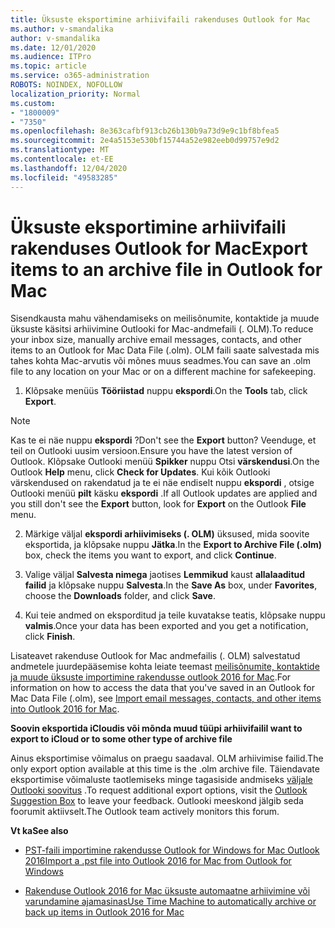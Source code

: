 ```yaml
---
title: Üksuste eksportimine arhiivifaili rakenduses Outlook for Mac
ms.author: v-smandalika
author: v-smandalika
ms.date: 12/01/2020
ms.audience: ITPro
ms.topic: article
ms.service: o365-administration
ROBOTS: NOINDEX, NOFOLLOW
localization_priority: Normal
ms.custom:
- "1800009"
- "7350"
ms.openlocfilehash: 8e363cafbf913cb26b130b9a73d9e9c1bf8bfea5
ms.sourcegitcommit: 2e4a5153e530bf15744a52e982eeb0d99757e9d2
ms.translationtype: MT
ms.contentlocale: et-EE
ms.lasthandoff: 12/04/2020
ms.locfileid: "49583285"
---
```

# <a name="export-items-to-an-archive-file-in-outlook-for-mac"></a><span data-ttu-id="a123d-102">Üksuste eksportimine arhiivifaili rakenduses Outlook for Mac</span><span class="sxs-lookup"><span data-stu-id="a123d-102">Export items to an archive file in Outlook for Mac</span></span>

<span data-ttu-id="a123d-103">Sisendkausta mahu vähendamiseks on meilisõnumite, kontaktide ja muude üksuste käsitsi arhiivimine Outlooki for Mac-andmefaili (. OLM).</span><span class="sxs-lookup"><span data-stu-id="a123d-103">To reduce your inbox size, manually archive email messages, contacts, and other items to an Outlook for Mac Data File (.olm).</span></span> <span data-ttu-id="a123d-104">OLM faili saate salvestada mis tahes kohta Mac-arvutis või mõnes muus seadmes.</span><span class="sxs-lookup"><span data-stu-id="a123d-104">You can save an .olm file to any location on your Mac or on a different machine for safekeeping.</span></span>

1. <span data-ttu-id="a123d-105">Klõpsake menüüs **Tööriistad** nuppu **ekspordi**.</span><span class="sxs-lookup"><span data-stu-id="a123d-105">On the **Tools** tab, click **Export**.</span></span>

> [!NOTE]
> <span data-ttu-id="a123d-106">Kas te ei näe nuppu **ekspordi** ?</span><span class="sxs-lookup"><span data-stu-id="a123d-106">Don't see the **Export** button?</span></span> <span data-ttu-id="a123d-107">Veenduge, et teil on Outlooki uusim versioon.</span><span class="sxs-lookup"><span data-stu-id="a123d-107">Ensure you have the latest version of Outlook.</span></span> <span data-ttu-id="a123d-108">Klõpsake Outlooki menüü **Spikker** nuppu Otsi **värskendusi**.</span><span class="sxs-lookup"><span data-stu-id="a123d-108">On the Outlook **Help** menu, click **Check for Updates**.</span></span> <span data-ttu-id="a123d-109">Kui kõik Outlooki värskendused on rakendatud ja te ei näe endiselt nuppu **ekspordi** , otsige Outlooki menüü **pilt** käsku **ekspordi** .</span><span class="sxs-lookup"><span data-stu-id="a123d-109">If all Outlook updates are applied and you still don't see the **Export** button, look for **Export** on the Outlook **File** menu.</span></span>

2. <span data-ttu-id="a123d-110">Märkige väljal **ekspordi arhiivimiseks (. OLM)** üksused, mida soovite eksportida, ja klõpsake nuppu **Jätka**.</span><span class="sxs-lookup"><span data-stu-id="a123d-110">In the **Export to Archive File (.olm)** box, check the items you want to export, and click **Continue**.</span></span>

3. <span data-ttu-id="a123d-111">Valige väljal **Salvesta nimega** jaotises **Lemmikud** kaust **allalaaditud failid** ja klõpsake nuppu **Salvesta**.</span><span class="sxs-lookup"><span data-stu-id="a123d-111">In the **Save As** box, under **Favorites**, choose the **Downloads** folder, and click **Save**.</span></span>

4. <span data-ttu-id="a123d-112">Kui teie andmed on eksporditud ja teile kuvatakse teatis, klõpsake nuppu **valmis**.</span><span class="sxs-lookup"><span data-stu-id="a123d-112">Once your data has been exported and you get a notification, click **Finish**.</span></span>

<span data-ttu-id="a123d-113">Lisateavet rakenduse Outlook for Mac andmefailis (. OLM) salvestatud andmetele juurdepääsemise kohta leiate teemast [meilisõnumite, kontaktide ja muude üksuste importimine rakendusse outlook 2016 for Mac](https://support.microsoft.com/office/import-and-export-outlook-email-contacts-and-calendar-92577192-3881-4502-b79d-c3bbada6c8ef#ID0EAACAAA=macOS).</span><span class="sxs-lookup"><span data-stu-id="a123d-113">For information on how to access the data that you've saved in an Outlook for Mac Data File (.olm), see [Import email messages, contacts, and other items into Outlook 2016 for Mac](https://support.microsoft.com/office/import-and-export-outlook-email-contacts-and-calendar-92577192-3881-4502-b79d-c3bbada6c8ef#ID0EAACAAA=macOS).</span></span>

<span data-ttu-id="a123d-114">**Soovin eksportida iCloudis või mõnda muud tüüpi arhiivifaili**</span><span class="sxs-lookup"><span data-stu-id="a123d-114">**I want to export to iCloud or to some other type of archive file**</span></span>

<span data-ttu-id="a123d-115">Ainus eksportimise võimalus on praegu saadaval. OLM arhiivimise failid.</span><span class="sxs-lookup"><span data-stu-id="a123d-115">The only export option available at this time is the .olm archive file.</span></span> <span data-ttu-id="a123d-116">Täiendavate eksportimise võimaluste taotlemiseks minge tagasiside andmiseks [väljale Outlooki soovitus](https://outlook.uservoice.com/) .</span><span class="sxs-lookup"><span data-stu-id="a123d-116">To request additional export options, visit the [Outlook Suggestion Box](https://outlook.uservoice.com/) to leave your feedback.</span></span> <span data-ttu-id="a123d-117">Outlooki meeskond jälgib seda foorumit aktiivselt.</span><span class="sxs-lookup"><span data-stu-id="a123d-117">The Outlook team actively monitors this forum.</span></span>

<span data-ttu-id="a123d-118">**Vt ka**</span><span class="sxs-lookup"><span data-stu-id="a123d-118">**See also**</span></span>

- [<span data-ttu-id="a123d-119">PST-faili importimine rakendusse Outlook for Windows for Mac Outlook 2016</span><span class="sxs-lookup"><span data-stu-id="a123d-119">Import a .pst file into Outlook 2016 for Mac from Outlook for Windows</span></span>](https://support.microsoft.com/office/import-a-pst-file-into-outlook-for-mac-from-outlook-for-windows-b4a6a1d6-94bb-4c85-a4fc-a83dc690e18c)

- [<span data-ttu-id="a123d-120">Rakenduse Outlook 2016 for Mac üksuste automaatne arhiivimine või varundamine ajamasinas</span><span class="sxs-lookup"><span data-stu-id="a123d-120">Use Time Machine to automatically archive or back up items in Outlook 2016 for Mac</span></span>](https://support.microsoft.com/office/automatically-archive-or-back-up-outlook-for-mac-items-441fcce5-2262-4b64-ac8c-fa949df989f5)
